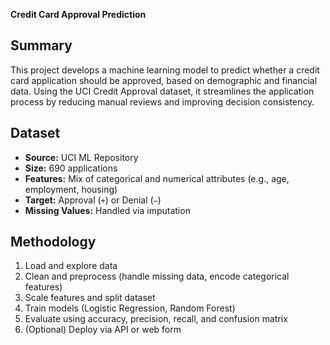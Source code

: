 **Credit Card Approval Prediction**

## Summary
This project develops a machine learning model to predict whether a credit card application should be approved, based on demographic and financial data. Using the UCI Credit Approval dataset, it streamlines the application process by reducing manual reviews and improving decision consistency.

## Dataset

- **Source:** UCI ML Repository  
- **Size:** 690 applications  
- **Features:** Mix of categorical and numerical attributes (e.g., age, employment, housing)  
- **Target:** Approval (`+`) or Denial (`–`)  
- **Missing Values:** Handled via imputation  

## Methodology

1. Load and explore data  
2. Clean and preprocess (handle missing data, encode categorical features)  
3. Scale features and split dataset  
4. Train models (Logistic Regression, Random Forest)  
5. Evaluate using accuracy, precision, recall, and confusion matrix  
6. (Optional) Deploy via API or web form  

